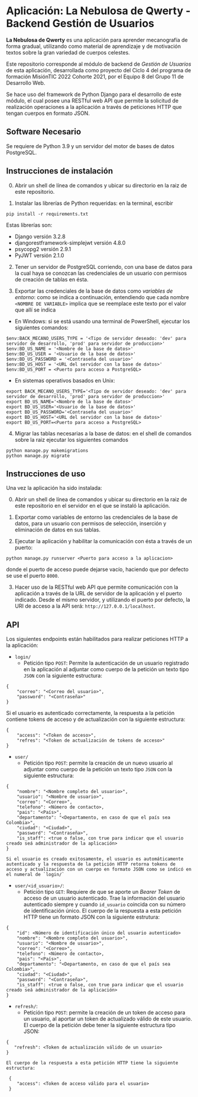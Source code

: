 # Aplicación: La Nebulosa de Qwerty - Backend Gestión de Usuarios

**La Nebulosa de Qwerty** es una aplicación para aprender mecanografía de forma gradual, utilizando como material de aprendizaje y de motivación textos sobre la gran variedad de cuerpos celestes.

Este repositorio corresponde al módulo de backend de _Gestión de Usuarios_ de esta aplicación, desarrollada como proyecto del Ciclo 4 del programa de formación MisiónTIC 2022 Cohorte 2021, por el Equipo 8 del Grupo 11 de Desarrollo Web.

Se hace uso del framework de Python Django para el desarrollo de este módulo, el cual posee una RESTful web API que permite la solicitud de realización operaciones a la aplicación a través de peticiones HTTP que tengan cuerpos en formato JSON.

## Software Necesario

Se requiere de Python 3.9 y un servidor del motor de bases de datos PostgreSQL.

## Instrucciones de instalación

0.  Abrir un shell de línea de comandos y ubicar su directorio en la raiz de este repositorio.

1. Instalar las librerías de Python requeridas: en la terminal, escribir
```
pip install -r requirements.txt
```
Estas librerías son:
- Django versión 3.2.8
- djangorestframework-simplejwt versión 4.8.0
- psycopg2 versión 2.9.1
- PyJWT versión 2.1.0

2. Tener un servidor de PostgreSQL corriendo, con una base de datos para la cual haya se conozcan las credenciales de un usuario con permisos de creación de tablas en ésta.

3. Exportar las credenciales de la base de datos como _variables de entorno_: como se indica a continuación, entendiendo que cada nombre `<NOMBRE DE VARIABLE>` implica que se reemplace este texto por el valor que allí se indica
  - En Windows: si se está usando una terminal de PowerShell, ejecutar los siguientes comandos:
  ```
  $env:BACK_MECANO_USERS_TYPE = '<Tipo de servidor deseado: 'dev' para servidor de desarrollo, 'prod' para servidor de produccion>'
  $env:BD_US_NAME = '<Nombre de la base de datos>'
  $env:BD_US_USER = '<Usuario de la base de datos>'
  $env:BD_US_PASSWORD = '<Contraseña del usuario>'
  $env:BD_US_HOST = '<URL del servidor con la base de datos>'
  $env:BD_US_PORT = <Puerto para acceso a PostgreSQL>
  ```
  - En sistemas operativos basados en Unix:
  ```
  export BACK_MECANO_USERS_TYPE='<Tipo de servidor deseado: 'dev' para servidor de desarrollo, 'prod' para servidor de produccion>'
  export BD_US_NAME='<Nombre de la base de datos>'
  export BD_US_USER='<Usuario de la base de datos>'
  export BD_US_PASSWORD='<Contraseña del usuario>'
  export BD_US_HOST='<URL del servidor con la base de datos>'
  export BD_US_PORT=<Puerto para acceso a PostgreSQL>
  ```


4. Migrar las tablas necesarias a la base de datos: en el shell de comandos sobre la raiz ejecutar los siguientes comandos
```
python manage.py makemigrations
python manage.py migrate
```


## Instrucciones de uso

Una vez la aplicación ha sido instalada:

0. Abrir un shell de línea de comandos y ubicar su directorio en la raiz de este repositorio en el servidor en el que se instaló la aplicación.

1. Exportar como variables de entorno las credenciales de la base de datos, para un usuario con permisos de selección, inserción y eliminación de datos en sus tablas.

2. Ejecutar la aplicación y habilitar la comunicación con ésta a través de un puerto:
```
python manage.py runserver <Puerto para acceso a la aplicacion>
```
donde el puerto de acceso puede dejarse vacío, haciendo que por defecto se use el puerto `8000`.

3. Hacer uso de la RESTful web API que permite comunicación con la aplicación a través de la URL de servidor de la aplicación y el puerto indicado. Desde el mismo servidor, y utilizando el puerto por defecto, la URI de acceso a la API será: `http://127.0.0.1/localhost`.

## API

Los siguientes endpoints están habilitados para realizar peticiones HTTP a la aplicación:

- `login/`
  - Petición tipo `POST`: Permite la autenticación de un usuario registrado en la aplicación al adjuntar como cuerpo de la petición un texto tipo `JSON` con la siguiente estructura:
```
{
    "correo": "<Correo del usuario>",
    "password": "<Contraseña>"
}
```
  Si el usuario es autenticado correctamente, la respuesta a la petición contiene tokens de acceso y de actualización con la siguiente estructura:
```
{
    "access": "<Token de acceso>",
    "refres": "<Token de actualización de tokens de acceso>"
}
```
- `user/`
  - Petición tipo `POST`: permite la creación de un nuevo usuario al adjuntar como cuerpo de la petición un texto tipo `JSON` con la siguiente estructura:
```
{
    "nombre": "<Nombre completo del usuario>",
    "usuario": "<Nombre de usuario>",
    "correo": "<Correo>",
    "telefono": <Número de contacto>,
    "pais": "<País>",
    "departamento": "<Departamento, en caso de que el país sea Colombia>",
    "ciudad": "<Ciudad>",
    "password": "<Contraseña>",
    "is_staff": <true o false, con true para indicar que el usuario creado seá administrador de la aplicación>
}
```
    Si el usuario es creado exitosamente, el usuario es automáticamente autenticado y la respuesta de la petición HTTP retorna tokens de acceso y actualización con un cuerpo en formato JSON como se indicó en el numeral de `login/`
- `user/<id_usuario>/`:
  - Petición tipo `GET`: Requiere de que se aporte un _Bearer Token_ de acceso de un usuario autenticado. Trae la información del usuario autenticado siempre y cuando `id_usuario` coincida con su número de identificación único. El cuerpo de la respuesta a esta petición HTTP tiene un formato JSON con la siguiente estrutura:
```
{
    "id": <Número de identificación único del usuario autenticado>
    "nombre": "<Nombre completo del usuario>",
    "usuario": "<Nombre de usuario>",
    "correo": "<Correo>",
    "telefono": <Número de contacto>,
    "pais": "<País>",
    "departamento": "<Departamento, en caso de que el país sea Colombia>",
    "ciudad": "<Ciudad>",
    "password": "<Contraseña>",
    "is_staff": <true o false, con true para indicar que el usuario creado seá administrador de la aplicación>
}
```

- `refresh/`:
  - Petición tipo `POST`: permite la creación de un token de acceso para un usuario, al aportar un token de actualizado válido de este usuario. El cuerpo de la petición debe tener la siguiente estructura tipo JSON:
 ```
 {
    "refresh": <Token de actualización válido de un usuario>
 }
 ```
    El cuerpo de la respuesta a esta petición HTTP tiene la siguiente estructura:
```
 {
    "access": <Token de acceso válido para el usuario>
 }
```

